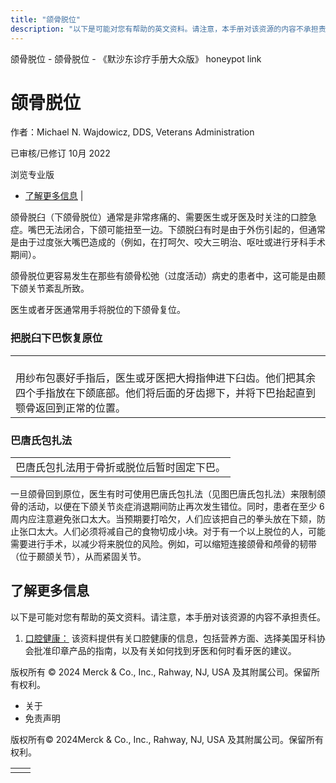 ```yaml
---
title: "颌骨脱位"
description: "以下是可能对您有帮助的英文资料。请注意，本手册对该资源的内容不承担责任。"
---
```


﻿颌骨脱位 \- 颌骨脱位 \- 《默沙东诊疗手册大众版》 honeypot link

# 颌骨脱位

作者：Michael N. Wajdowicz, DDS, Veterans Administration

已审核/已修订 10月 2022

浏览专业版

- [了解更多信息](#了解更多信息_v50499642_zh) \|

颌骨脱臼（下颌骨脱位）通常是非常疼痛的、需要医生或牙医及时关注的口腔急症。嘴巴无法闭合，下颌可能扭至一边。下颌脱臼有时是由于外伤引起的，但通常是由于过度张大嘴巴造成的（例如，在打呵欠、咬大三明治、呕吐或进行牙科手术期间）。

颌骨脱位更容易发生在那些有颌骨松弛（过度活动）病史的患者中，这可能是由颞下颌关节紊乱所致。

医生或者牙医通常用手将脱位的下颌骨复位。

### 把脱臼下巴恢复原位

|     |
| --- |
| <br>用纱布包裹好手指后，医生或牙医把大拇指伸进下臼齿。他们把其余四个手指放在下颌底部。他们将后面的牙齿摁下，并将下巴抬起直到颚骨返回到正常的位置。 |

### 巴唐氏包扎法

|     |
| --- |
| 巴唐氏包扎法用于骨折或脱位后暂时固定下巴。<br> |

一旦颌骨回到原位，医生有时可使用巴唐氏包扎法（见图巴唐氏包扎法）来限制颌骨的活动，以便在下颌关节炎症消退期间防止再次发生错位。同时，患者在至少 6 周内应注意避免张口太大。当预期要打哈欠，人们应该把自己的拳头放在下颏，防止张口太大。人们必须将减自己的食物切成小块。对于有一个以上脱位的人，可能需要进行手术，以减少将来脱位的风险。例如，可以缩短连接颌骨和颅骨的韧带（位于颞颌关节），从而紧固关节。

## 了解更多信息

以下是可能对您有帮助的英文资料。请注意，本手册对该资源的内容不承担责任。

1. [口腔健康：](http://www.mouthhealthy.org/en/az-topics/d/dental-emergencies) 该资料提供有关口腔健康的信息，包括营养方面、选择美国牙科协会批准印章产品的指南，以及有关如何找到牙医和何时看牙医的建议。




版权所有 © 2024
Merck & Co., Inc., Rahway, NJ, USA 及其附属公司。保留所有权利。

- 关于
- 免责声明

版权所有© 2024Merck & Co., Inc., Rahway, NJ, USA 及其附属公司。保留所有权利。

|     |     |
| --- | --- |
|  |  |